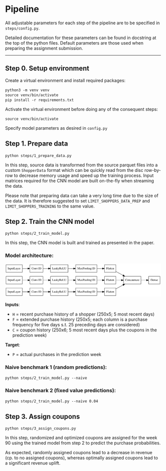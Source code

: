 
# Pipeline

All adjustable parameters for each step of the pipeline are to be specified in `steps/config.py`. 

Detailed documentation for these parameters can be found in docstring at the top of the python files. Default parameters are those used when preparing the assignment submission.

---

## Step 0. Setup environment
Create a virtual environment and install required packages:
````
python3 -m venv venv
source venv/bin/activate
pip install -r requirements.txt
````
Activate the virtual environment before doing any of the consequent steps:
````
source venv/bin/activate
````
Specify model parameters as desired in `config.py`

## Step 1. Prepare data
````
python steps/1_prepare_data.py
````
In this step, source data is transformed from the source parquet files into a custom `ShopperData` format which can be quickly read from the disc row-by-row to decrease memory usage and speed up the training process. Input matrices required for the CNN model are built on-the-fly when streaming the data.

Please note that preparing data can take a very long time due to the size of the data. It is therefore suggested to set `LIMIT_SHOPPERS_DATA_PREP` and `LIMIT_SHOPPERS_TRAINING` to the same value.

## Step 2. Train the CNN model
````
python steps/2_train_model.py
````
In this step, the CNN model is built and trained as presented in the paper. 

### Model architecture:

![model](model.png)

__Inputs__:
* `H` = recent purchase history of a shopper (250x5; 5 most recent days)
* `F` = extended purchase history (250x5; each column is a purchase frequency for five days s.t. 25 preceding days are considered)
* `C` = coupon history (250x6; 5 most recent days plus the coupons in the prediction week)

__Target__:
* `P` = actual purchases in the prediction week

### Naive benchmark 1 (random predictions):
````
python steps/2_train_model.py --naive
````
### Naive benchmark 2 (fixed value predictions):
````
python steps/2_train_model.py --naive 0.04
````

## Step 3. Assign coupons
````
python steps/3_assign_coupons.py
````
In this step, randomized and optimized coupons are assigned for the week 90 using the trained model from step 2 to predict the purchase probabilities.

As expected, randomly assigned coupons lead to a decrease in revenue (cp. to no assigned coupons), whereas optimally assigned coupons lead to a significant revenue uplift.

